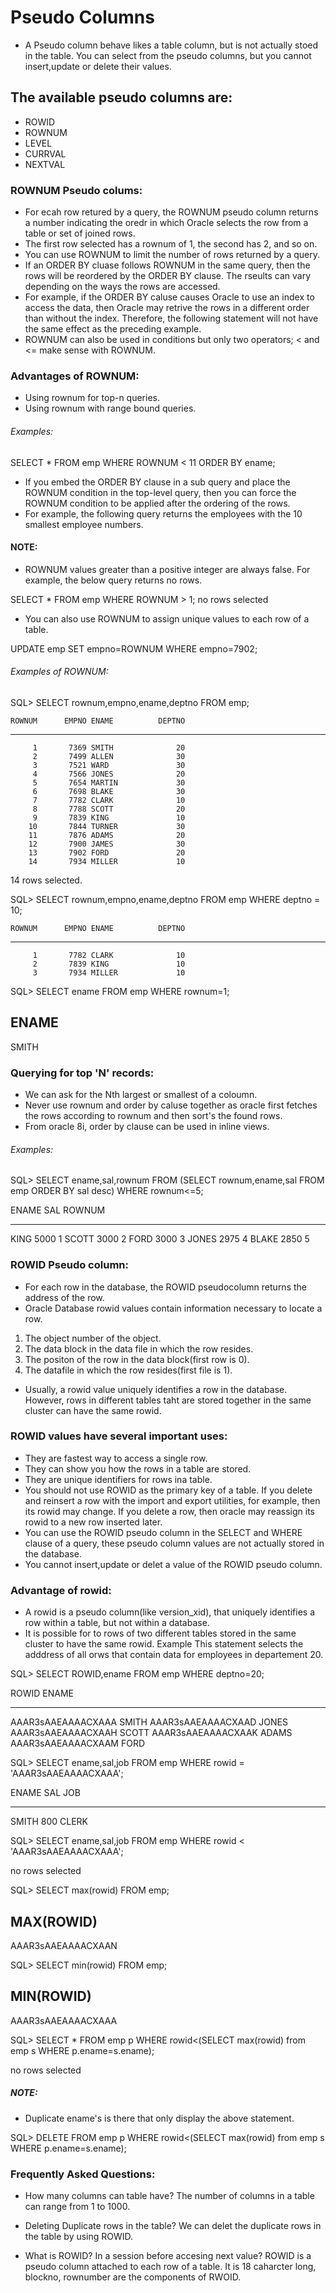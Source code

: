 # Pseudo Columns

* A Pseudo column behave likes a table column, but is not actually stoed in the table. You can select from the pseudo columns, but you cannot
insert,update or delete their values.

 ## The available pseudo columns are:
 
 * ROWID
 * ROWNUM
 * LEVEL
 * CURRVAL
 * NEXTVAL
 
 ### ROWNUM Pseudo colums:
 
 * For ecah row retured by a query, the ROWNUM pseudo column returns a number indicating the oredr in which Oracle selects the row from a table or set of joined rows.
 * The first row selected has a rownum of 1, the second has 2, and so on.
 * You can use ROWNUM to limit the number of rows returned by a query.
 * If an ORDER BY cluase follows ROWNUM in the same query, then the rows will be reordered by the ORDER BY clause. The rseults can vary depending on the ways the rows are accessed.
 * For example, if the ORDER BY caluse causes Oracle to use an index to access the data, then Oracle may retrive the rows in a different order than without the index. Therefore, the following statement will not have the same effect as the preceding example.
 * ROWNUM can also be used in conditions but only two operators; < and <= make sense with ROWNUM.
 
 ### Advantages of ROWNUM:
* Using rownum for top-n queries.
* Using rownum with range bound queries.

###### Examples:

SELECT * FROM emp WHERE ROWNUM < 11 ORDER BY ename;

* If you embed the ORDER BY clause in a sub query and place the ROWNUM condition in the top-level query, then you can force the ROWNUM condition to be applied after the ordering of the rows.
* For example, the following query returns the employees with the 10 smallest employee numbers.

#### NOTE:

* ROWNUM values greater than a positive integer are always false. For example, the below query returns no rows.

SELECT * FROM emp WHERE ROWNUM > 1;
no rows selected

* You can also use ROWNUM to assign unique values to each row of a table.

UPDATE emp SET empno=ROWNUM WHERE empno=7902;

###### Examples of ROWNUM:

SQL> SELECT rownum,empno,ename,deptno FROM emp;

    ROWNUM      EMPNO ENAME          DEPTNO
---------- ---------- ---------- ----------
         1       7369 SMITH              20
         2       7499 ALLEN              30
         3       7521 WARD               30
         4       7566 JONES              20
         5       7654 MARTIN             30
         6       7698 BLAKE              30
         7       7782 CLARK              10
         8       7788 SCOTT              20
         9       7839 KING               10
        10       7844 TURNER             30
        11       7876 ADAMS              20
        12       7900 JAMES              30
        13       7902 FORD               20
        14       7934 MILLER             10

14 rows selected.

SQL> SELECT rownum,empno,ename,deptno FROM emp WHERE deptno = 10;

    ROWNUM      EMPNO ENAME          DEPTNO
---------- ---------- ---------- ----------
         1       7782 CLARK              10
         2       7839 KING               10
         3       7934 MILLER             10

SQL> SELECT ename FROM emp WHERE rownum=1;

ENAME
----------
SMITH

### Querying for top 'N' records:

* We can ask for the Nth largest or smallest of a coloumn.
* Never use rownum and order by caluse together as oracle first fetches the rows according to rownum and then sort's the found rows.
* From oracle 8i, order by clause can be used in inline views.

###### Examples:

SQL> SELECT ename,sal,rownum FROM (SELECT rownum,ename,sal FROM emp ORDER BY sal desc) WHERE rownum<=5;

ENAME             SAL     ROWNUM
---------- ---------- ----------
KING             5000          1
SCOTT            3000          2
FORD             3000          3
JONES            2975          4
BLAKE            2850          5

### ROWID Pseudo column:

* For each row in the database, the ROWID pseudocolumn returns the address of the row.
* Oracle Database rowid values contain information necessary to locate a row.
1. The object number of the object.
2. The data block in the data file in which the row resides.
3. The positon of the row in the data block(first row is 0).
4. The datafile in which the row resides(first file is 1).

* Usually, a rowid value uniquely identifies a row in the database. However, rows in different tables taht are stored together in the same cluster can have the same rowid.

### ROWID values have several important uses:

* They are fastest way to access a single row.
* They can show you how the rows in a table are stored.
* They are unique identifiers for rows ina table.
* You should not use ROWID as the primary key of a table. If you delete and reinsert a row with the import and export utilities, for example, then its rowid may change. If you delete a row, then oracle may reassign its rowid to a new row inserted later.
* You can use the ROWID pseudo column in the SELECT and WHERE clause of a query, these pseudo column values are not actually stored in the database.
* You cannot insert,update or delet a value of the ROWID pseudo column.

### Advantage of rowid:
* A rowid is a pseudo column(like version_xid), that uniquely identifies a row within a table, but not within a database.
* It is possible for to rows of two different tables stored in the same cluster to have the same rowid.
Example This statement selects the adddress of all orws that contain data for employees in departement 20.

SQL> SELECT ROWID,ename FROM emp WHERE deptno=20;

ROWID              ENAME
------------------ ----------
AAAR3sAAEAAAACXAAA SMITH
AAAR3sAAEAAAACXAAD JONES
AAAR3sAAEAAAACXAAH SCOTT
AAAR3sAAEAAAACXAAK ADAMS
AAAR3sAAEAAAACXAAM FORD

SQL> SELECT ename,sal,job FROM emp WHERE rowid = 'AAAR3sAAEAAAACXAAA';

ENAME             SAL JOB
---------- ---------- ---------
SMITH             800 CLERK

SQL> SELECT ename,sal,job FROM emp WHERE rowid < 'AAAR3sAAEAAAACXAAA';

no rows selected

SQL> SELECT max(rowid) FROM emp;

MAX(ROWID)
------------------
AAAR3sAAEAAAACXAAN

SQL> SELECT min(rowid) FROM emp;

MIN(ROWID)
------------------
AAAR3sAAEAAAACXAAA

SQL> SELECT * FROM emp p WHERE rowid<(SELECT max(rowid) from emp s WHERE p.ename=s.ename);

no rows selected

##### NOTE:
* Duplicate ename's is there that only display the above statement.

SQL> DELETE FROM emp p WHERE rowid<(SELECT max(rowid) from emp s WHERE p.ename=s.ename);

### Frequently Asked Questions:

* How many columns can table have?
The number of columns in a table can range from 1 to 1000.

* Deleting Duplicate rows in the table?
We can delet the duplicate rows in the table by using ROWID.

* What is ROWID? In a session before accesing next value?
ROWID is a pseudo column attached to each row of a table. It is 18 caharcter long, blockno, rownumber are the components of RWOID.







